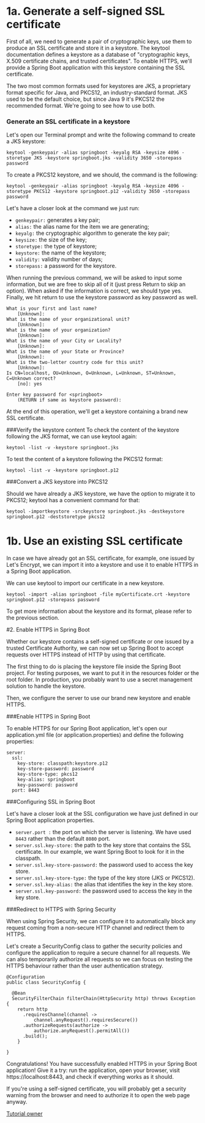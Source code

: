 # 1a. Generate a self-signed SSL certificate

First of all, we need to generate a pair of cryptographic keys, use them to produce an SSL certificate and store it in a
keystore. The keytool documentation defines a keystore as a database of "cryptographic keys, X.509 certificate chains,
and trusted certificates". To enable HTTPS, we'll provide a Spring Boot application with this keystore containing the
SSL certificate.

The two most common formats used for keystores are JKS, a proprietary format specific for Java, and PKCS12, an
industry-standard format. JKS used to be the default choice, but since Java 9 it's PKCS12 the recommended format. We're
going to see how to use both.

### Generate an SSL certificate in a keystore

Let's open our Terminal prompt and write the following command to create a JKS keystore:

```
keytool -genkeypair -alias springboot -keyalg RSA -keysize 4096 -storetype JKS -keystore springboot.jks -validity 3650 -storepass password
```

To create a PKCS12 keystore, and we should, the command is the following:

```
keytool -genkeypair -alias springboot -keyalg RSA -keysize 4096 -storetype PKCS12 -keystore springboot.p12 -validity 3650 -storepass password
```

Let's have a closer look at the command we just run:

* ``` genkeypair: ``` generates a key pair;
* ``` alias: ``` the alias name for the item we are generating;
* ``` keyalg: ``` the cryptographic algorithm to generate the key pair;
* ``` keysize: ``` the size of the key;
* ``` storetype: ``` the type of keystore;
* ``` keystore: ``` the name of the keystore;
* ``` validity: ``` validity number of days;
* ``` storepass: ``` a password for the keystore.

When running the previous command, we will be asked to input some information, but we are free to skip all of it (just press Return to skip an option). When asked if the information is correct, we should type yes. Finally, we hit return to use the keystore password as key password as well.


```` 
What is your first and last name? 
    [Unknown]: 
What is the name of your organizational unit? 
    [Unknown]: 
What is the name of your organization? 
    [Unknown]: 
What is the name of your City or Locality? 
    [Unknown]: 
What is the name of your State or Province? 
    [Unknown]: 
What is the two-letter country code for this unit? 
    [Unknown]: 
Is CN=localhost, OU=Unknown, O=Unknown, L=Unknown, ST=Unknown, C=Unknown correct? 
    [no]: yes 

Enter key password for <springboot> 
    (RETURN if same as keystore password):
````

At the end of this operation, we'll get a keystore containing a brand new SSL certificate.


###Verify the keystore content
To check the content of the keystore following the JKS format, we can use keytool again:

```
keytool -list -v -keystore springboot.jks
```

To test the content of a keystore following the PKCS12 format:

```
keytool -list -v -keystore springboot.p12
```

###Convert a JKS keystore into PKCS12

Should we have already a JKS keystore, we have the option to migrate it to PKCS12; keytool has a convenient command for that:

```
keytool -importkeystore -srckeystore springboot.jks -destkeystore springboot.p12 -deststoretype pkcs12
```

# 1b. Use an existing SSL certificate

In case we have already got an SSL certificate, for example, one issued by Let's Encrypt, we can import it into a keystore and use it to enable HTTPS in a Spring Boot application.

We can use keytool to import our certificate in a new keystore.

```
keytool -import -alias springboot -file myCertificate.crt -keystore springboot.p12 -storepass password
```

To get more information about the keystore and its format, please refer to the previous section.


#2. Enable HTTPS in Spring Boot

Whether our keystore contains a self-signed certificate or one issued by a trusted Certificate Authority, we can now set up Spring Boot to accept requests over HTTPS instead of HTTP by using that certificate.

The first thing to do is placing the keystore file inside the Spring Boot project. For testing purposes, we want to put it in the resources folder or the root folder. In production, you probably want to use a secret management solution to handle the keystore.

Then, we configure the server to use our brand new keystore and enable HTTPS.

###Enable HTTPS in Spring Boot

To enable HTTPS for our Spring Boot application, let's open our application.yml file (or application.properties) and define the following properties:

```
server:
  ssl:
    key-store: classpath:keystore.p12
    key-store-password: password
    key-store-type: pkcs12
    key-alias: springboot
    key-password: password
  port: 8443
```

###Configuring SSL in Spring Boot

Let's have a closer look at the SSL configuration we have just defined in our Spring Boot application properties.

* ```server.port :``` the port on which the server is listening. We have used ```8443``` rather than the default ```8080``` port.
* ```server.ssl.key-store:``` the path to the key store that contains the SSL certificate. In our example, we want Spring Boot to look for it in the classpath.
* ```server.ssl.key-store-password:``` the password used to access the key store.
* ```server.ssl.key-store-type:``` the type of the key store (JKS or PKCS12).
* ```server.ssl.key-alias:``` the alias that identifies the key in the key store.
* ```server.ssl.key-password:``` the password used to access the key in the key store.

###Redirect to HTTPS with Spring Security

When using Spring Security, we can configure it to automatically block any request coming from a non-secure HTTP channel and redirect them to HTTPS.

Let's create a SecurityConfig class to gather the security policies and configure the application to require a secure channel for all requests. We can also temporarily authorize all requests so we can focus on testing the HTTPS behaviour rather than the user authentication strategy.


```
@Configuration
public class SecurityConfig {

  @Bean
  SecurityFilterChain filterChain(HttpSecurity http) throws Exception {
    return http
      .requiresChannel(channel -> 
          channel.anyRequest().requiresSecure())
      .authorizeRequests(authorize ->
          authorize.anyRequest().permitAll())
      .build();
    }

}
```

Congratulations! You have successfully enabled HTTPS in your Spring Boot application! Give it a try: run the application, open your browser, visit https://localhost:8443, and check if everything works as it should.

If you're using a self-signed certificate, you will probably get a security warning from the browser and need to authorize it to open the web page anyway.




[Tutorial owner](https://www.thomasvitale.com/https-spring-boot-ssl-certificate/)